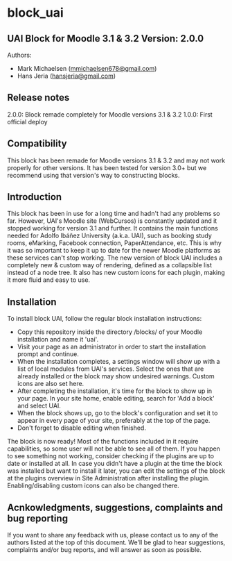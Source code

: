# block_uai

UAI Block for Moodle 3.1 & 3.2
Version: 2.0.0
------------------------------------------

Authors:
* Mark Michaelsen (mmichaelsen678@gmail.com)
* Hans Jeria (hansjeria@gmail.com)


Release notes
-------------

2.0.0: Block remade completely for Moodle versions 3.1 & 3.2
1.0.0: First official deploy

Compatibility
-------------

This block has been remade for Moodle versions 3.1 & 3.2 and may not work properly for other versions.
It has been tested for version 3.0+ but we recommend using that version's way to constructing blocks.

Introduction
------------

This block has been in use for a long time and hadn't had any problems so far. However, UAI's Moodle site (WebCursos) is constantly updated and it stopped working for version 3.1 and further.
It contains the main functions needed for Adolfo Ibáñez University (a.k.a. UAI), such as booking study rooms, eMarking, Facebook connection, PaperAttendance, etc. This is why it was so important to keep it up to date for the newer Moodle platforms as these services can't stop working.
The new version of block UAI includes a completely new & custom way of rendering, defined as a collapsible list instead of a node tree. It also has new custom icons for each plugin, making it more fluid and easy to use.

Installation
------------

To install block UAI, follow the regular block installation instructions:
* Copy this repository inside the directory /blocks/ of your Moodle installation and name it 'uai'.
* Visit your page as an administrator in order to start the installation prompt and continue.
* When the installation completes, a settings window will show up with a list of local modules from UAI's services. Select the ones that are already installed or the block may show undesired warnings. Custom icons are also set here.
* After completing the installation, it's time for the block to show up in your page. In your site home, enable editing, search for 'Add a block' and select UAI.
* When the block shows up, go to the block's configuration and set it to appear in every page of your site, preferably at the top of the page.
* Don't forget to disable editing when finished.

The block is now ready! Most of the functions included in it require capabilities, so some user will not be able to see all of them. If you happen to see something not working, consider checking if the plugins are up to date or installed at all.
In case you didn't have a plugin at the time the block was installed but want to install it later, you can edit the settings of the block at the plugins overview in Site Administration after installing the plugin. Enabling/disabling custom icons can also be changed there.

Acnkowledgments, suggestions, complaints and bug reporting
----------------------------------------------------------

If you want to share any feedback with us, please contact us to any of the authors listed at the top of this document. We'll be glad to hear suggestions, complaints and/or bug reports, and will answer as soon as possible.